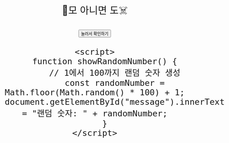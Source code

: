 <!DOCTYPE html>
<html lang="ko">

<head>
    <meta charset="UTF-8">
    <meta name="viewport" content="width=device-width, initial-scale=1.0">
    <title>랜덤 숫자</title>
    <style>
        body {
            text-align: center;
            font-size: 2rem;
            margin-top: 20%;
        }
    </style>
</head>

<body>
    <p id="message">🥵모 아니면 도☠️</p>
    <button onclick="showRandomNumber()">눌러서 확인하기</button>

    <script>
        function showRandomNumber() {
            // 1에서 100까지 랜덤 숫자 생성
            const randomNumber = Math.floor(Math.random() * 100) + 1;
            document.getElementById("message").innerText = "랜덤 숫자: " + randomNumber;
        }
    </script>
</body>

</html>
